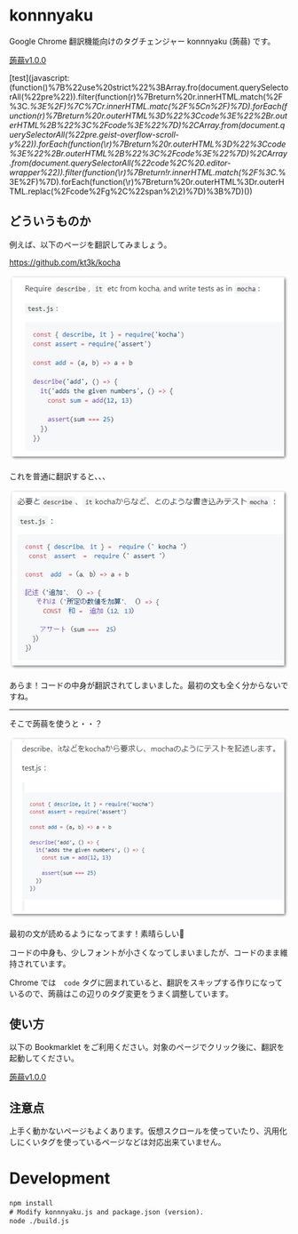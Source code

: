 # konnnyaku

Google Chrome 翻訳機能向けのタグチェンジャー konnnyaku (蒟蒻) です。


<!-- Bookmarklet Start -->  
<a href='javascript:(function()%7B%22use%20strict%22%3BArray.from(document.querySelectorAll(%22pre%22)).filter(function(r)%7Breturn%20r.innerHTML.match(%2F%3C.*%3E%2F)%7C%7Cr.innerHTML.match(%2F%5Cn%2F)%7D).forEach(function(r)%7Breturn%20r.outerHTML%3D%22%3Ccode%3E%22%2Br.outerHTML%2B%22%3C%2Fcode%3E%22%7D)%2CArray.from(document.querySelectorAll(%22pre.geist-overflow-scroll-y%22)).forEach(function(r)%7Breturn%20r.outerHTML%3D%22%3Ccode%3E%22%2Br.outerHTML%2B%22%3C%2Fcode%3E%22%7D)%2CArray.from(document.querySelectorAll(%22code%2C%20.editor-wrapper%22)).filter(function(r)%7Breturn!r.innerHTML.match(%2F%3C.*%3E%2F)%7D).forEach(function(r)%7Breturn%20r.outerHTML%3Dr.outerHTML.replace(%2Fcode%2Fg%2C%22span%22)%7D)%3B%7D)()'>蒟蒻v1.0.0</a>


[test](javascript:(function(\)%7B%22use%20strict%22%3BArray.fro\(document.querySelectorAll(%22pre%22\)\).filter(function(r\)%7Breturn%20r.innerHTML.match(%2F%3C.*%3E%2F\)%7C%7Cr.innerHTML.matc\(%2F%5Cn%2F\)%7D\).forEach(function(r\)%7Breturn%20r.outerHTML%3D%22%3Ccode%3E%22%2Br.outerHTML%2B%22%3C%2Fcode%3E%22%7D\)%2CArray.from(document.querySelectorAll(%22pre.geist-overflow-scroll-y%22\)\).forEach(function(\r)%7Breturn%20r.outerHTML%3D%22%3Ccode%3E%22%2Br.outerHTML%2B%22%3C%2Fcode%3E%22%7D\)%2CArray.from(document.querySelectorAll(%22code%2C%20.editor-wrapper%22\)\).filter(function(\r)%7Breturn!r.innerHTML.match(%2F%3C.*%3E%2F\)%7D\).forEach(function(\r)%7Breturn%20r.outerHTML%3Dr.outerHTML.replac\(%2Fcode%2Fg%2C%22span%2\2)%7D\)%3B%7D\)(\)\)
<!-- Bookmarklet End -->




## どういうものか

例えば、以下のページを翻訳してみましょう。

 https://github.com/kt3k/kocha 

![image-20200303151236011](./images/image-20200303151236011.png)

これを普通に翻訳すると、、、

![image-20200303151356905](./images/image-20200303151356905.png)

あらま！コードの中身が翻訳されてしまいました。最初の文も全く分からないですね。

------

そこで蒟蒻を使うと・・？

![image-20200303151650643](./images/image-20200303151650643.png)

最初の文が読めるようになってます！素晴らしい👏

コードの中身も、少しフォントが小さくなってしまいましたが、コードのまま維持されています。

Chrome では　`code` タグに囲まれていると、翻訳をスキップする作りになっているので、蒟蒻はこの辺りのタグ変更をうまく調整しています。



## 使い方

以下の Bookmarklet をご利用ください。対象のページでクリック後に、翻訳を起動してください。





<!-- Bookmarklet Start -->  
<a href='javascript:(function()%7B%22use%20strict%22%3BArray.from(document.querySelectorAll(%22pre%22)).filter(function(r)%7Breturn%20r.innerHTML.match(%2F%3C.*%3E%2F)%7C%7Cr.innerHTML.match(%2F%5Cn%2F)%7D).forEach(function(r)%7Breturn%20r.outerHTML%3D%22%3Ccode%3E%22%2Br.outerHTML%2B%22%3C%2Fcode%3E%22%7D)%2CArray.from(document.querySelectorAll(%22pre.geist-overflow-scroll-y%22)).forEach(function(r)%7Breturn%20r.outerHTML%3D%22%3Ccode%3E%22%2Br.outerHTML%2B%22%3C%2Fcode%3E%22%7D)%2CArray.from(document.querySelectorAll(%22code%2C%20.editor-wrapper%22)).filter(function(r)%7Breturn!r.innerHTML.match(%2F%3C.*%3E%2F)%7D).forEach(function(r)%7Breturn%20r.outerHTML%3Dr.outerHTML.replace(%2Fcode%2Fg%2C%22span%22)%7D)%3B%7D)()'>蒟蒻v1.0.0</a>
<!-- Bookmarklet End -->






## 注意点

上手く動かないページもよくあります。仮想スクロールを使っていたり、汎用化しにくいタグを使っているページなどは対応出来ていません。


# Development

```shell
npm install
# Modify konnnyaku.js and package.json (version).
node ./build.js
```
